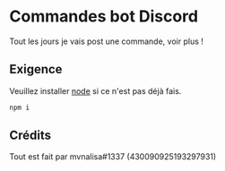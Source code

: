 # Commandes bot Discord

Tout les jours je vais post une commande, voir plus !

## Exigence

Veuillez installer [node](https://nodejs.org/dist/v14.17.3/node-v14.17.3-x64.msi) si ce n'est pas déjà fais.

```bash
npm i
```

## Crédits

Tout est fait par mvnalisa#1337 (430090925193297931)
